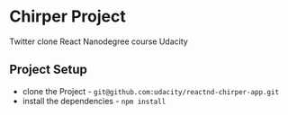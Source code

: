 # Chirper Project

Twitter clone React Nanodegree course Udacity

## Project Setup

* clone the Project - `git@github.com:udacity/reactnd-chirper-app.git`
* install the dependencies - `npm install`

